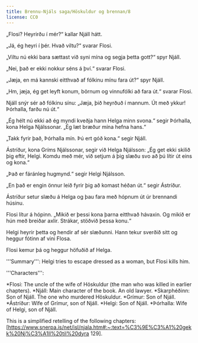 ```yaml
---
title: Brennu-Njáls saga/Höskuldur og brennan/8
license: CC0
---
```


<Book audio="Njáls saga hluti 8.mp3">
„Flosi? Heyrirðu í mér?“ kallar Njáll hátt.

„Já, ég heyri í þér. Hvað viltu?“ svarar Flosi.

„Viltu nú ekki bara sættast við syni mína og segja þetta gott?“ spyr Njáll.

„Nei, það er ekki nokkur séns á því.“ svarar Flosi.

„Jæja, en má kannski eitthvað af fólkinu mínu fara út?“ spyr Njáll.

„Hm, jæja, ég get leyft konum, börnum og vinnufólki að fara út.“ svarar Flosi.

Njáll snýr sér að fólkinu sínu: „Jæja, þið heyrðuð í mannum. Út með ykkur! Þórhalla, farðu nú út.“

„Ég hélt nú ekki að ég myndi kveðja hann Helga minn svona.“ segir Þórhalla, kona Helga Njálssonar. „Ég læt bræður mína hefna hans.“

„Takk fyrir það, Þórhalla mín. Þú ert góð kona.“ segir Njáll.

Ástríður, kona Gríms Njálssonar, segir við Helga Njálsson: „Ég get ekki skilið þig eftir, Helgi. Komdu með mér, við setjum á þig slæðu svo að þú lítir út eins og kona.“

„Það er fáránleg hugmynd.“ segir Helgi Njálsson.

„En það er engin önnur leið fyrir þig að komast héðan út.“ segir Ástríður.

Ástríður setur slæðu á Helga og þau fara með hópnum út úr brennandi húsinu.

Flosi lítur á hópinn. „Mikið er þessi kona þarna eitthvað hávaxin. Og mikið er hún með breiðar axlir. Strákar, stöðvið þessa konu.“

Helgi heyrir þetta og hendir af sér slæðunni. Hann tekur sverðið sitt og heggur fótinn af vini Flosa.

Flosi kemur þá og heggur höfuðið af Helga.
</Book>

<div class="notes">
'''Summary''': Helgi tries to escape dressed as a woman, but Flosi kills him.

'''Characters''':

*Flosi: The uncle of the wife of Höskuldur (the man who was killed in earlier chapters).
*Njáll: Main character of the book. An old lawyer.
*Skarphéðinn: Son of Njáll. The one who murdered Höskuldur.
*Grímur: Son of Njáll.
*Ástríður: Wife of Grímur, son of Njáll.
*Helgi: Son of Njáll.
*Þórhalla: Wife of Helgi, son of Njáll.

This is a simplified retelling of the following chapters: [https://www.snerpa.is/net/isl/njala.htm#:~:text=%C3%9E%C3%A1%20gekk%20Nj%C3%A1ll%20til%20dyra 129].

</div>

